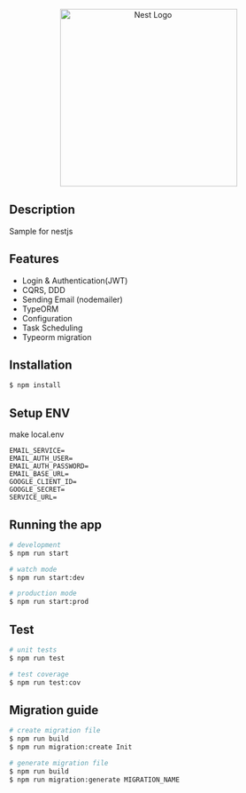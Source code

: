 <p align="center">
  <a href="http://nestjs.com/" target="blank"><img src="https://nestjs.com/img/logo_text.svg" width="320" alt="Nest Logo" /></a>
</p>

## Description

Sample for nestjs

## Features

- Login & Authentication(JWT)
- CQRS, DDD
- Sending Email (nodemailer)
- TypeORM
- Configuration
- Task Scheduling
- Typeorm migration

## Installation

```bash
$ npm install
```

## Setup ENV

make local.env

```=text
EMAIL_SERVICE=
EMAIL_AUTH_USER=
EMAIL_AUTH_PASSWORD=
EMAIL_BASE_URL=
GOOGLE_CLIENT_ID=
GOOGLE_SECRET=
SERVICE_URL=
```

## Running the app

```bash
# development
$ npm run start

# watch mode
$ npm run start:dev

# production mode
$ npm run start:prod
```

## Test

```bash
# unit tests
$ npm run test

# test coverage
$ npm run test:cov
```

## Migration guide

```bash
# create migration file
$ npm run build
$ npm run migration:create Init

# generate migration file
$ npm run build
$ npm run migration:generate MIGRATION_NAME
```
